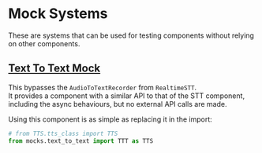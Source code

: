 # Mock Systems

These are systems that can be used for testing components without relying on other components.

## [Text To Text Mock](./text_to_text.py)

This bypasses the `AudioToTextRecorder` from `RealtimeSTT`.\
It provides a component with a similar API to that of the STT component, including the async behaviours, but no external API calls are made.

Using this component is as simple as replacing it in the import:
```python
# from TTS.tts_class import TTS
from mocks.text_to_text import TTT as TTS
```
